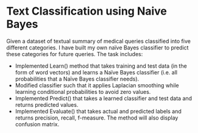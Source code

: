 # Text Classification using Naive Bayes

Given a dataset of textual summary of medical queries classified into five different categories. I 
have built my own naïve Bayes classifier to predict these categories for future queries. The task 
includes:
- Implemented Learn() method that takes training and test data (in the form of word 
vectors) and learns a Naïve Bayes classifier (i.e. all probabilities that a Naïve Bayes classifier 
needs).
- Modified classifier such that it applies Laplacian smoothing while learning conditional probabilities to 
avoid zero values. 
- Implemented Predict() that takes a learned classifier and test data and returns 
predicted values.
- Implemented Evaluate() that takes actual and predicted labels and returns precision, 
recall, f-measure. The method will also display confusion matrix.
